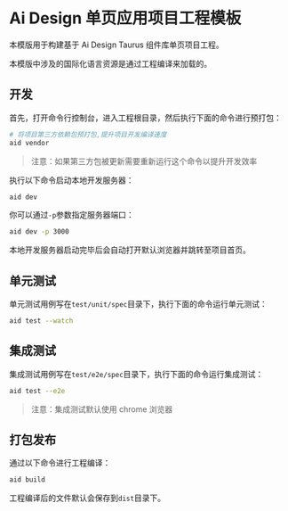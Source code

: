 # Ai Design 单页应用项目工程模板

本模版用于构建基于 Ai Design Taurus 组件库单页项目工程。

本模版中涉及的国际化语言资源是通过工程编译来加载的。

## 开发

首先，打开命令行控制台，进入工程根目录，然后执行下面的命令进行预打包：

```bash
# 将项目第三方依赖包预打包,提升项目开发编译速度
aid vendor
```

> 注意：如果第三方包被更新需要重新运行这个命令以提升开发效率

执行以下命令启动本地开发服务器：

```bash
aid dev
```

你可以通过`-p`参数指定服务器端口：

```bash
aid dev -p 3000
```

本地开发服务器启动完毕后会自动打开默认浏览器并跳转至项目首页。

## 单元测试

单元测试用例写在`test/unit/spec`目录下，执行下面的命令运行单元测试：

```bash
aid test --watch
```

## 集成测试

集成测试用例写在`test/e2e/spec`目录下，执行下面的命令运行集成测试：

```bash
aid test --e2e
```

> 注意：集成测试默认使用 chrome 浏览器

## 打包发布

通过以下命令进行工程编译：

```bash
aid build
```

工程编译后的文件默认会保存到`dist`目录下。
